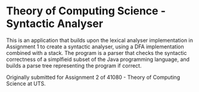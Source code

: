 # Theory of Computing Science - Syntactic Analyser
 This is an application that builds upon the lexical analyser implementation in Assignment 1 to create a syntactic analyser, using a DFA implementation combined with a stack. The program is a parser that checks the syntactic correctness of a simplfieid subset of the Java programming language, and builds a parse tree representing the program if correct.

Originally submitted for Assignment 2 of 41080 - Theory of Computing Science at UTS.